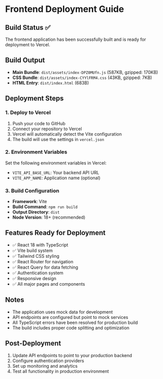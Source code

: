 # Frontend Deployment Guide

## Build Status ✅
The frontend application has been successfully built and is ready for deployment to Vercel.

## Build Output
- **Main Bundle**: `dist/assets/index-DPZ0MUfn.js` (587KB, gzipped: 170KB)
- **CSS Bundle**: `dist/assets/index-CYYlFRM4.css` (43KB, gzipped: 7KB)
- **HTML Entry**: `dist/index.html` (683B)

## Deployment Steps

### 1. Deploy to Vercel
1. Push your code to GitHub
2. Connect your repository to Vercel
3. Vercel will automatically detect the Vite configuration
4. The build will use the settings in `vercel.json`

### 2. Environment Variables
Set the following environment variables in Vercel:
- `VITE_API_BASE_URL`: Your backend API URL
- `VITE_APP_NAME`: Application name (optional)

### 3. Build Configuration
- **Framework**: Vite
- **Build Command**: `npm run build`
- **Output Directory**: `dist`
- **Node Version**: 18+ (recommended)

## Features Ready for Deployment
- ✅ React 18 with TypeScript
- ✅ Vite build system
- ✅ Tailwind CSS styling
- ✅ React Router for navigation
- ✅ React Query for data fetching
- ✅ Authentication system
- ✅ Responsive design
- ✅ All major pages and components

## Notes
- The application uses mock data for development
- API endpoints are configured but point to mock services
- All TypeScript errors have been resolved for production build
- The build includes proper code splitting and optimization

## Post-Deployment
1. Update API endpoints to point to your production backend
2. Configure authentication providers
3. Set up monitoring and analytics
4. Test all functionality in production environment 